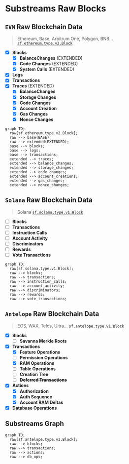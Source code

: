 # Substreams Raw Blocks

## `EVM` Raw Blockchain Data
> Ethereum, Base, Arbitrum One, Polygon, BNB...
> [`sf.ethereum.type.v2.Block`](https://buf.build/streamingfast/firehose-ethereum/docs/main:sf.ethereum.type.v2)

- [x] **Blocks**
  - [x] **BalanceChanges** (EXTENDED)
  - [x] **Code Changes** (EXTENDED)
  - [x] **System Calls** (EXTENDED)
- [x] **Logs**
- [x] **Transactions**
- [x] **Traces** (EXTENDED)
  - [x] **BalanceChanges**
  - [x] **Storage Changes**
  - [x] **Code Changes**
  - [x] **Account Creation**
  - [x] **Gas Changes**
  - [x] **Nonce Changes**

```mermaid
graph TD;
  raw[sf.ethereum.type.v2.Block];
  raw --> base(BASE)
  raw --> extended(EXTENDED);
  base --> blocks;
  base --> logs;
  base --> transactions;
  extended --> traces;
  extended --> balance_changes;
  extended --> storage_changes;
  extended --> code_changes;
  extended --> account_creations;
  extended --> gas_changes;
  extended --> nonce_changes;
```

## `Solana` Raw Blockchain Data

> Solana
> [`sf.solana.type.v1.Block`](https://buf.build/streamingfast/firehose-solana/docs/main:sf.solana.type.v1)

- [ ] **Blocks**
- [ ] **Transactions**
- [ ] **Instruction Calls**
- [ ] **Account Activity**
- [ ] **Discriminators**
- [ ] **Rewards**
- [ ] **Vote Transactions**

```mermaid
graph TD;
  raw[sf.solana.type.v1.Block];
  raw --> blocks;
  raw --> transactions;
  raw --> instruction_calls;
  raw --> account_activity;
  raw --> discriminators;
  raw --> rewards;
  raw --> vote_transactions;
```

## `Antelope` Raw Blockchain Data

> EOS, WAX, Telos, Ultra...
> [`sf.antelope.type.v1.Block`](https://buf.build/pinax/firehose-antelope/docs/main:sf.antelope.type.v1)

- [x] **Blocks**
  - [ ] **Savanna Merkle Roots**
- [x] **Transactions**
  - [x] **Feature Operations**
  - [ ] **Permission Operations**
  - [x] **RAM Operations**
  - [ ] **Table Operations**
  - [ ] **Creation Tree**
  - [ ] ~~**Deferred Transactions**~~
- [x] **Actions**
  - [x] **Authorization**
  - [x] **Auth Sequence**
  - [x] **Account RAM Deltas**
- [x] **Database Operations**

## Substreams Graph

```mermaid
graph TD;
  raw[sf.antelope.type.v1.Block];
  raw --> blocks;
  raw --> transactions;
  raw --> actions;
  raw --> db_ops;
```